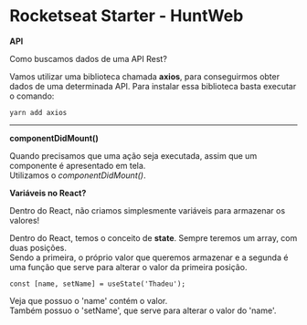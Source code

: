 <h1>Rocketseat Starter - HuntWeb</h1>


<strong>API</strong>
<p>
Como buscamos dados de uma API Rest? 
</p>
<span>
Vamos utilizar uma biblioteca chamada <strong>axios</strong>, para conseguirmos obter dados
de uma determinada API.
Para instalar essa biblioteca basta executar o comando:
</span>
<br/>
<code>
yarn add axios
</code>

<hr/>

<strong>componentDidMount()</strong>
<p>
Quando precisamos que uma ação seja executada, assim que um componente é apresentado em tela.<br/>
Utilizamos o <em>componentDidMount()</em>.
</p>

<strong>Variáveis no React?</strong>
<p>
Dentro do React, não criamos simplesmente variáveis para armazenar os valores!
</p>
Dentro do React, temos o conceito de <strong>state</strong>. Sempre teremos um array, com duas posições.
<br/>
Sendo a primeira, o próprio valor que queremos armazenar e a segunda é uma função que serve para alterar o valor da primeira posição.
<br>
<code>
const [name, setName] = useState('Thadeu');
</code>
<p>
Veja que possuo o 'name' contém o valor.<br/>
Também possuo o 'setName', que serve para alterar o valor do 'name'.
</p>